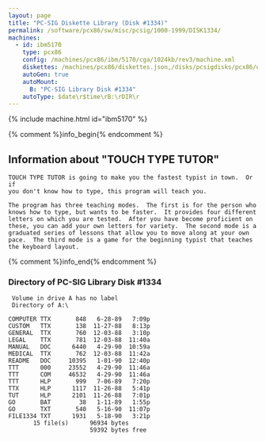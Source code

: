 ```yaml
---
layout: page
title: "PC-SIG Diskette Library (Disk #1334)"
permalink: /software/pcx86/sw/misc/pcsig/1000-1999/DISK1334/
machines:
  - id: ibm5170
    type: pcx86
    config: /machines/pcx86/ibm/5170/cga/1024kb/rev3/machine.xml
    diskettes: /machines/pcx86/diskettes.json,/disks/pcsigdisks/pcx86/diskettes.json
    autoGen: true
    autoMount:
      B: "PC-SIG Library Disk #1334"
    autoType: $date\r$time\rB:\rDIR\r
---
```


{% include machine.html id="ibm5170" %}

{% comment %}info_begin{% endcomment %}

## Information about "TOUCH TYPE TUTOR"

    TOUCH TYPE TUTOR is going to make you the fastest typist in town.  Or if
    you don't know how to type, this program will teach you.
    
    The program has three teaching modes.  The first is for the person who
    knows how to type, but wants to be faster.  It provides four different
    letters on which you are tested.  After you have become proficient on
    these, you can add your own letters for variety.  The second mode is a
    graduated series of lessons that allow you to move along at your own
    pace.  The third mode is a game for the beginning typist that teaches
    the keyboard layout.
{% comment %}info_end{% endcomment %}


### Directory of PC-SIG Library Disk #1334

     Volume in drive A has no label
     Directory of A:\

    COMPUTER TTX       848   6-28-89   7:09p
    CUSTOM   TTX       138  11-27-88   8:13p
    GENERAL  TTX       760  12-03-88   3:10p
    LEGAL    TTX       781  12-03-88  11:40a
    MANUAL   DOC      6440   4-29-90  10:59a
    MEDICAL  TTX       762  12-03-88  11:42a
    README   DOC     10395   1-01-90  12:40p
    TTT      000     23552   4-29-90  11:46a
    TTT      COM     46532   4-29-90  11:46a
    TTT      HLP       999   7-06-89   7:20p
    TTX      HLP      1117  11-26-88   5:41p
    TUT      HLP      2101  11-26-88   7:01p
    GO       BAT        38   1-11-89   1:55p
    GO       TXT       540   5-16-90  11:07p
    FILE1334 TXT      1931   5-18-90   3:21p
           15 file(s)      96934 bytes
                           59392 bytes free
